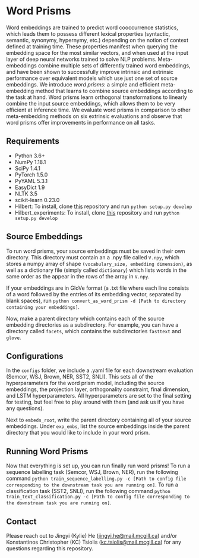 # Word Prisms

Word embeddings are trained to predict word cooccurrence statistics, which leads them to possess different lexical properties (syntactic, semantic, synonymy, hypernymy, etc.) depending on the notion of context defined at training time.
These properties manifest when querying the embedding space for the most similar vectors, and when used at the input layer of deep neural networks trained to solve NLP problems.
Meta-embeddings combine multiple sets of differently trained word embeddings, and have been shown to successfully improve intrinsic and extrinsic performance over equivalent models which use just one set of source embeddings. 
We introduce *word prisms*: a simple and efficient meta-embedding method that learns to combine source embeddings according to the task at hand. 
Word prisms learn orthogonal transformations to linearly combine the input source embeddings, which allows them to be very efficient at inference time.
We evaluate word prisms in comparison to other meta-embedding methods on six extrinsic evaluations and observe that word prisms offer improvements in performance on all tasks.

## Requirements

* Python 3.6+
* NumPy 1.18.1
* SciPy 1.4.1
* PyTorch 1.5.0
* PyYAML 5.3.1
* EasyDict 1.9
* NLTK 3.5
* scikit-learn 0.23.0
* Hilbert: To install, clone [this](https://github.com/enewe101/hilbert) repository and run `python setup.py develop`
* Hilbert_experiments: To install, clone [this](https://github.com/kylie-box/hilbert_experiments) repository and run `python setup.py develop`

## Source Embeddings

To run word prisms, your source embeddings must be saved in their own directory. This directory must contain an a .npy file called `V.npy`, which stores a numpy array of shape `(vocabulary_size, embedding dimension)`, as well as a dictionary file (simply called `dictionary`) which lists words in the same order as the appear in the rows of the array in `V.npy`.

If your embeddings are in GloVe format (a .txt file where each line consists of a word followed by the entries of its embedding vector, separated by blank spaces), run `python convert_as_word_prism -d [Path to directory containing your embeddings]`.

Now, make a parent directory which contains each of the source embedding directories as a subdirectory. For example, you can have a directory called `facets`, which contains the subdirectories `fasttext` and `glove`.

## Configurations

In the `configs` folder, we include a .yaml file for each downstream evaluation (Semcor, WSJ, Brown, NER, SST2, SNLI). This sets all of the hyperparameters for the word prism model, including the source embeddings, the projection layer, orthogonality constraint, final dimension, and LSTM hyperparameters. All hyperparameters are set to the final setting for testing, but feel free to play around with them (and ask us if you have any questions).

Next to `embeds_root`, write the parent directory containing all of your source embeddings. Under `exp_embs`, list the source embeddings inside the parent directory that you would like to include in your word prism.

## Running Word Prisms

Now that everything is set up, you can run finally run word prisms! To run a sequence labelling task (Semcor, WSJ, Brown, NER), run the following command `python train_sequence_labelling.py -c [Path to config file corresponding to the downstream task you are running on]`. To run a classification task (SST2, SNLI), run the following command `python train_text_classification.py -c [Path to config file corresponding to the downstream task you are running on]`. 

## Contact

Please reach out to Jingyi (Kylie) He (jingyi.he@mail.mcgill.ca) and/or Konstantinos Christopher (KC) Tsiolis (kc.tsiolis@mail.mcgill.ca) for any questions regarding this repository.
